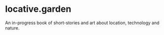 # locative.garden

An in-progress book of short-stories and art about location, technology and nature.